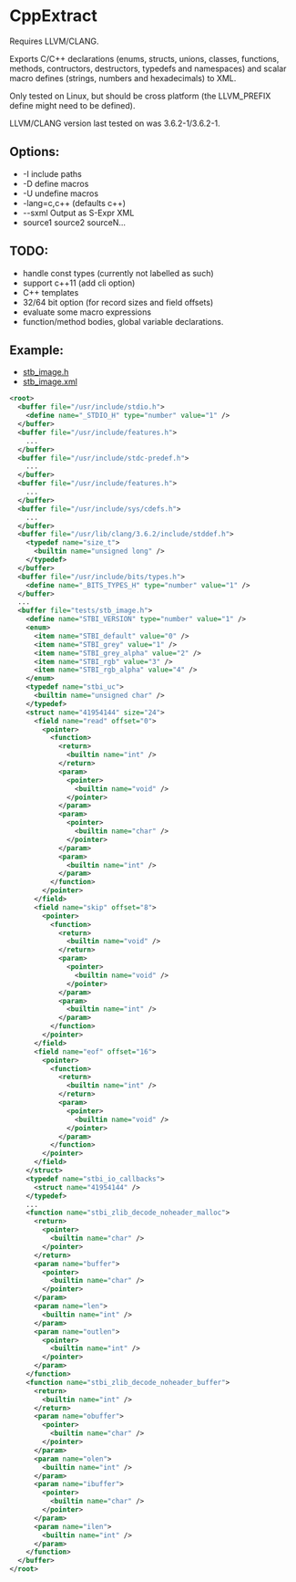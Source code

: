 # CppExtract

Requires LLVM/CLANG.

Exports C/C++ declarations (enums, structs, unions, classes, functions, methods, contructors, destructors, typedefs and namespaces) and scalar macro defines (strings, numbers and hexadecimals) to XML.

Only tested on Linux, but should be cross platform (the LLVM_PREFIX define might need to be defined).

LLVM/CLANG version last tested on was 3.6.2-1/3.6.2-1.

## Options:
* -I include paths
* -D define macros
* -U undefine macros
* -lang=c,c++ (defaults c++)
* --sxml Output as S-Expr XML
* source1 source2 sourceN...

## TODO:
* handle const types (currently not labelled as such)
* support c++11 (add cli option)
* C++ templates
* 32/64 bit option (for record sizes and field offsets)
* evaluate some macro expressions
* function/method bodies, global variable declarations.

## Example:
* [stb_image.h](tests/stb_image.h)
* [stb_image.xml](tests/stb_image.xml)

```xml
<root>
  <buffer file="/usr/include/stdio.h">
    <define name="_STDIO_H" type="number" value="1" />
  </buffer>
  <buffer file="/usr/include/features.h">
    ...
  </buffer>
  <buffer file="/usr/include/stdc-predef.h">
    ...
  </buffer>
  <buffer file="/usr/include/features.h">
    ...
  </buffer>
  <buffer file="/usr/include/sys/cdefs.h">
    ...
  </buffer>
  <buffer file="/usr/lib/clang/3.6.2/include/stddef.h">
    <typedef name="size_t">
      <builtin name="unsigned long" />
    </typedef>
  </buffer>
  <buffer file="/usr/include/bits/types.h">
    <define name="_BITS_TYPES_H" type="number" value="1" />
  </buffer>
  ...
  <buffer file="tests/stb_image.h">
    <define name="STBI_VERSION" type="number" value="1" />
    <enum>
      <item name="STBI_default" value="0" />
      <item name="STBI_grey" value="1" />
      <item name="STBI_grey_alpha" value="2" />
      <item name="STBI_rgb" value="3" />
      <item name="STBI_rgb_alpha" value="4" />
    </enum>
    <typedef name="stbi_uc">
      <builtin name="unsigned char" />
    </typedef>
    <struct name="41954144" size="24">
      <field name="read" offset="0">
        <pointer>
          <function>
            <return>
              <builtin name="int" />
            </return>
            <param>
              <pointer>
                <builtin name="void" />
              </pointer>
            </param>
            <param>
              <pointer>
                <builtin name="char" />
              </pointer>
            </param>
            <param>
              <builtin name="int" />
            </param>
          </function>
        </pointer>
      </field>
      <field name="skip" offset="8">
        <pointer>
          <function>
            <return>
              <builtin name="void" />
            </return>
            <param>
              <pointer>
                <builtin name="void" />
              </pointer>
            </param>
            <param>
              <builtin name="int" />
            </param>
          </function>
        </pointer>
      </field>
      <field name="eof" offset="16">
        <pointer>
          <function>
            <return>
              <builtin name="int" />
            </return>
            <param>
              <pointer>
                <builtin name="void" />
              </pointer>
            </param>
          </function>
        </pointer>
      </field>
    </struct>
    <typedef name="stbi_io_callbacks">
      <struct name="41954144" />
    </typedef>
    ...
    <function name="stbi_zlib_decode_noheader_malloc">
      <return>
        <pointer>
          <builtin name="char" />
        </pointer>
      </return>
      <param name="buffer">
        <pointer>
          <builtin name="char" />
        </pointer>
      </param>
      <param name="len">
        <builtin name="int" />
      </param>
      <param name="outlen">
        <pointer>
          <builtin name="int" />
        </pointer>
      </param>
    </function>
    <function name="stbi_zlib_decode_noheader_buffer">
      <return>
        <builtin name="int" />
      </return>
      <param name="obuffer">
        <pointer>
          <builtin name="char" />
        </pointer>
      </param>
      <param name="olen">
        <builtin name="int" />
      </param>
      <param name="ibuffer">
        <pointer>
          <builtin name="char" />
        </pointer>
      </param>
      <param name="ilen">
        <builtin name="int" />
      </param>
    </function>
  </buffer>
</root>
```
